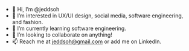 - 👋 Hi, I’m @jeddsoh
- 👀 I’m interested in UX/UI design, social media, software engineering, and fashion.
- 🌱 I’m currently learning software engineering.
- 💞️ I’m looking to collaborate on anything!
- 📫 Reach me at jeddsoh@gmail.com or add me on LinkedIn.

<!---
jeddsoh/jeddsoh is a ✨ special ✨ repository because its `README.md` (this file) appears on your GitHub profile.
You can click the Preview link to take a look at your changes.
--->
